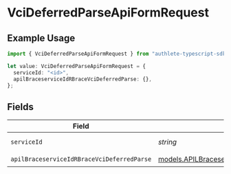 # VciDeferredParseApiFormRequest

## Example Usage

```typescript
import { VciDeferredParseApiFormRequest } from "authlete-typescript-sdk/models/operations";

let value: VciDeferredParseApiFormRequest = {
  serviceId: "<id>",
  apilBraceserviceIdRBraceVciDeferredParse: {},
};
```

## Fields

| Field                                                                                                       | Type                                                                                                        | Required                                                                                                    | Description                                                                                                 |
| ----------------------------------------------------------------------------------------------------------- | ----------------------------------------------------------------------------------------------------------- | ----------------------------------------------------------------------------------------------------------- | ----------------------------------------------------------------------------------------------------------- |
| `serviceId`                                                                                                 | *string*                                                                                                    | :heavy_check_mark:                                                                                          | A service ID.                                                                                               |
| `apilBraceserviceIdRBraceVciDeferredParse`                                                                  | [models.APILBraceserviceIdRBraceVciDeferredParse](../../models/apilbraceserviceidrbracevcideferredparse.md) | :heavy_check_mark:                                                                                          | N/A                                                                                                         |